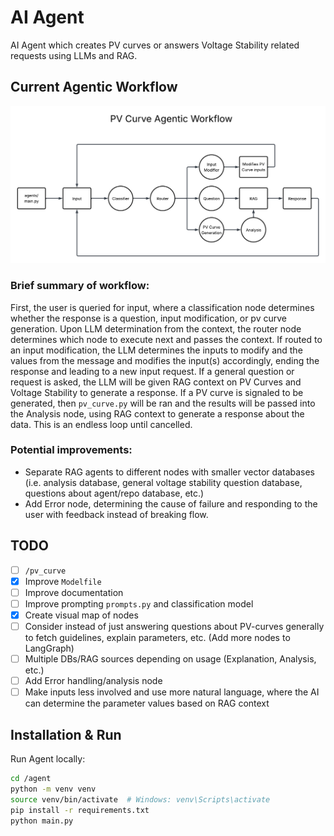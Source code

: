 # AI Agent

AI Agent which creates PV curves or answers Voltage Stability related requests using LLMs and RAG.

## Current Agentic Workflow

![Agentic Workflow Diagram](workflow.png)

### Brief summary of workflow:

First, the user is queried for input, where a classification node determines whether the response is a question, input modification, or pv curve generation. Upon LLM determination from the context, the router node determines which node to execute next and passes the context. If routed to an input modification, the LLM determines the inputs to modify and the values from the message and modifies the input(s) accordingly, ending the response and leading to a new input request. If a general question or request is asked, the LLM will be given RAG context on PV Curves and Voltage Stability to generate a response. If a PV curve is signaled to be generated, then `pv_curve.py` will be ran and the results will be passed into the Analysis node, using RAG context to generate a response about the data. This is an endless loop until cancelled.

### Potential improvements:

- Separate RAG agents to different nodes with smaller vector databases (i.e. analysis database, general voltage stability question database, questions about agent/repo database, etc.)
- Add Error node, determining the cause of failure and responding to the user with feedback instead of breaking flow.

## TODO

- [ ] `/pv_curve`
- [X] Improve `Modelfile`
- [ ] Improve documentation
- [ ] Improve prompting `prompts.py` and classification model
- [X] Create visual map of nodes
- [ ] Consider instead of just answering questions about PV-curves generally to fetch guidelines, explain parameters, etc. (Add more nodes to LangGraph)
- [ ] Multiple DBs/RAG sources depending on usage (Explanation, Analysis, etc.)
- [ ] Add Error handling/analysis node
- [ ] Make inputs less involved and use more natural language, where the AI can determine the parameter values based on RAG context

## Installation & Run

Run Agent locally:

```bash
cd /agent
python -m venv venv
source venv/bin/activate  # Windows: venv\Scripts\activate
pip install -r requirements.txt
python main.py
```
